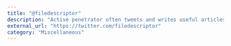 ```yaml
---
title: "@filedescriptor"
description: "Active penetrator often tweets and writes useful articles"
external_url: "https://twitter.com/filedescriptor"
category: "Miscellaneous"
---
```

